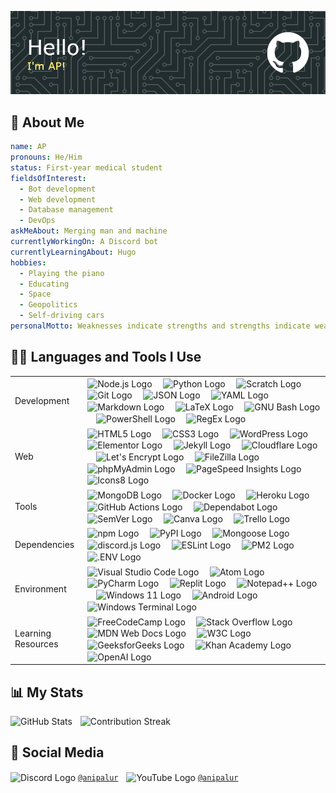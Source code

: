 <!-- markdownlint-disable first-line-heading -->

![GitHub Header Image](./ap-github-header-image.png)

## 🧔 About Me

```yaml
name: AP
pronouns: He/Him
status: First-year medical student
fieldsOfInterest:
  - Bot development
  - Web development
  - Database management
  - DevOps
askMeAbout: Merging man and machine
currentlyWorkingOn: A Discord bot
currentlyLearningAbout: Hugo
hobbies:
  - Playing the piano
  - Educating
  - Space
  - Geopolitics
  - Self-driving cars
personalMotto: Weaknesses indicate strengths and strengths indicate weaknesses.
```

## 👨‍💻 Languages and Tools I Use

<table>
  <tr></tr>
  <tr>
    <td><br>Development<br><br></td>
    <td>
      <!--
      The JavaScript logo (sourced from https://github.com/voodootikigod/logo.js)
      by Christopher Williams <chris@iterativedesigns.com>, 2011
      is licensed under the MIT License (https://spdx.org/licenses/MIT).
      -->
      <img src="https://cdn.simpleicons.org/nodedotjs" height="40" align="center" alt="Node.js Logo"/>
      <img width="10" />
      <img src="https://cdn.simpleicons.org/python" height="40" align="center" alt="Python Logo" />
      <img width="10" />
      <img src="https://cdn.simpleicons.org/scratch" height="40" align="center" alt="Scratch Logo" />
      <img width="10" />
      <!--
      The Git logo (sourced from https://git-scm.com/downloads/logos)
      by Jason Long
      is licensed under the Creative Commons Attribution 3.0 Unported License (https://spdx.org/licenses/CC-BY-3.0).
      -->
      <img src="https://cdn.simpleicons.org/git" height="40" align="center" alt="Git Logo" />
      <img width="10" />
      <img src="https://cdn.simpleicons.org/json/000000/FFFFFF" height="40" align="center" alt="JSON Logo" />
      <img width="10" />
      <img src="https://cdn.simpleicons.org/yaml" height="40" align="center" alt="YAML Logo" />
      <img width="10" />
      <img src="https://cdn.simpleicons.org/markdown/000000/FFFFFF" height="40" align="center" alt="Markdown Logo" />
      <img width="10" />
      <img src="https://cdn.simpleicons.org/latex" height="40" align="center" alt="LaTeX Logo" />
      <img width="10" />
      <!--
      The GNU Bash logo (sourced from https://github.com/odb/official-bash-logo)
      by ol' dirty bashnerds, 2016
      is licensed under the MIT License (https://spdx.org/licenses/MIT).
      -->
      <img src="https://cdn.simpleicons.org/gnubash" height="40" align="center" alt="GNU Bash Logo" />
      <img width="10" />
      <img src="https://cdn.simpleicons.org/powershell" height="40" align="center" alt="PowerShell Logo" />
      <img width="10" />
      <img src="https://skillicons.dev/icons?i=regex" height="40" align="center" alt="RegEx Logo" />
    </td>
  </tr>
  <tr></tr>
  <tr>
    <td><br>Web<br><br></td>
    <td>
      <img src="https://cdn.simpleicons.org/html5" height="40" align="center" alt="HTML5 Logo" />
      <img width="10" />
      <img src="https://cdn.simpleicons.org/css3" height="40" align="center" alt="CSS3 Logo" />
      <img width="10" />
      <img src="https://cdn.simpleicons.org/wordpress" height="40" align="center" alt="WordPress Logo" />
      <img width="10" />
      <img src="https://cdn.simpleicons.org/elementor" height="40" align="center" alt="Elementor Logo" />
      <img width="10" />
      <!--
      The Jekyll logo (sourced from https://github.com/jekyll/brand)
      by Jekyll, 2023
      is licensed under the Creative Commons Attribution 4.0 International License (https://spdx.org/licenses/CC-BY-4.0).
      -->
      <img src="https://cdn.simpleicons.org/jekyll" height="40" align="center" alt="Jekyll Logo" />
      <img width="10" />
      <!--
      Cloudflare, the Cloudflare logo, and Cloudflare Workers are trademarks and/or registered trademarks
      of Cloudflare, Inc. in the United States and other jurisdictions.
      -->
      <img src="https://cdn.simpleicons.org/cloudflare" height="40" align="center" alt="Cloudflare Logo" />
      <img width="10" />
      <!--
      The Let's Encrypt logo (sourced from https://www.abetterinternet.org/trademarks/#le-logos)
      by Internet Security Research Group, 2023
      is licensed under the Creative Commons Attribution Non Commercial 4.0 International License (https://spdx.org/licenses/CC-BY-NC-4.0).
      -->
      <img src="https://cdn.simpleicons.org/letsencrypt" height="40" align="center" alt="Let's Encrypt Logo" />
      <img width="10" />
      <img src="https://cdn.simpleicons.org/filezilla" height="40" align="center" alt="FileZilla Logo" />
      <img width="10" />
      <img src="https://cdn.simpleicons.org/phpmyadmin" height="40" align="center" alt="phpMyAdmin Logo" />
      <img width="10" />
      <img src="https://cdn.simpleicons.org/pagespeedinsights" height="40" align="center" alt="PageSpeed Insights Logo" />
      <img width="10" />
      <img src="https://cdn.simpleicons.org/icons8" height="40" align="center" alt="Icons8 Logo" />
    </td>
  </tr>
  <tr></tr>
  <tr>
    <td><br>Tools<br><br></td>
    <td>
      <img src="https://cdn.simpleicons.org/mongodb" height="40" align="center" alt="MongoDB Logo" />
      <img width="10" />
      <img src="https://cdn.simpleicons.org/docker" height="40" align="center" alt="Docker Logo" />
      <img width="10" />
      <img src="https://cdn.simpleicons.org/heroku" height="40" align="center" alt="Heroku Logo" />
      <img width="10" />
      <img src="https://cdn.simpleicons.org/githubactions" height="40" align="center" alt="GitHub Actions Logo" />
      <img width="10" />
      <img src="https://cdn.simpleicons.org/dependabot" height="40" align="center" alt="Dependabot Logo" />
      <img width="10" />
      <img src="https://cdn.simpleicons.org/semver/3F4551/FFFFFF" height="40" align="center" alt="SemVer Logo" />
      <img width="10" />
      <img src="https://cdn.simpleicons.org/canva" height="40" align="center" alt="Canva Logo" />
      <img width="10" />
      <img src="https://cdn.simpleicons.org/trello" height="40" align="center" alt="Trello Logo" />
    </td>
  </tr>
  <tr></tr>
  <tr>
    <td><br>Dependencies<br><br></td>
    <td>
      <!-- npm is a registered trademark of npm, Inc. -->
      <img src="https://cdn.simpleicons.org/npm" height="40" align="center" alt="npm Logo" />
      <img width="10" />
      <img src="https://cdn.simpleicons.org/pypi" height="40" align="center" alt="PyPI Logo" />
      <img width="10" />
      <img src="https://cdn.simpleicons.org/mongoose" height="40" align="center" alt="Mongoose Logo" />
      <img width="10" />
      <img src="https://cdn.jsdelivr.net/gh/devicons/devicon/icons/discordjs/discordjs-plain.svg" height="40" align="center" alt="discord.js Logo" />
      <img width="10" />
      <img src="https://cdn.simpleicons.org/eslint" height="40" align="center" alt="ESLint Logo" />
      <img width="10" />
      <img src="https://cdn.simpleicons.org/pm2" height="40" align="center" alt="PM2 Logo" />
      <img width="10" />
      <img src="https://cdn.simpleicons.org/dotenv" height="40" align="center" alt=".ENV Logo" />
    </td>
  </tr>
  <tr></tr>
  <tr>
    <td><br>Environment<br><br></td>
    <td>
      <img src="https://cdn.simpleicons.org/visualstudiocode" height="40" align="center" alt="Visual Studio Code Logo" />
      <img width="10" />
      <img src="https://cdn.simpleicons.org/atom/000000/FFFFFF" height="40" align="center" alt="Atom Logo" />
      <img width="10" />
      <!-- Copyright © 2023 JetBrains s.r.o. PyCharm and the PyCharm logo are registered trademarks of JetBrains s.r.o. -->
      <img src="https://cdn.simpleicons.org/pycharm/000000/FFFFFF" height="40" align="center" alt="PyCharm Logo" />
      <img width="10" />
      <img src="https://cdn.simpleicons.org/replit" height="40" align="center" alt="Replit Logo" />
      <img width="10" />
      <img src="https://cdn.simpleicons.org/notepadplusplus" height="40" align="center" alt="Notepad++ Logo" />
      <img width="10" />
      <img src="https://cdn.simpleicons.org/windows11" height="40" align="center" alt="Windows 11 Logo" />
      <img width="10" />
      <img src="https://cdn.simpleicons.org/android" height="40" align="center" alt="Android Logo" />
      <img width="10" />
      <img src="https://cdn.simpleicons.org/windowsterminal/4D4D4D/FFFFFF" height="40" align="center" alt="Windows Terminal Logo" />
    </td>
  </tr>
  <tr></tr>
  <tr>
    <td><br>Learning Resources<br><br></td>
    <td>
      <img src="https://cdn.simpleicons.org/freecodecamp/0A0A23/FFFFFF" height="40" align="center" alt="FreeCodeCamp Logo" />
      <img width="10" />
      <img src="https://cdn.simpleicons.org/stackoverflow" height="40" align="center" alt="Stack Overflow Logo" />
      <img width="10" />
      <img src="https://cdn.simpleicons.org/mdnwebdocs/000000/FFFFFF" height="40" align="center" alt="MDN Web Docs Logo" />
      <img width="10" />
      <img src="https://cdn.simpleicons.org/w3c" height="40" align="center" alt="W3C Logo" />
      <img width="10" />
      <img src="https://cdn.simpleicons.org/geeksforgeeks" height="40" align="center" alt="GeeksforGeeks Logo" />
      <img width="10" />
      <img src="https://cdn.simpleicons.org/khanacademy" height="40" align="center" alt="Khan Academy Logo" />
      <img width="10" />
      <img src="https://cdn.simpleicons.org/openai" height="40" align="center" alt="OpenAI Logo" />
    </td>
  </tr>
</table>

## 📊 My Stats

<div align="left">
  <picture>
    <source
      srcset="https://github-readme-stats.vercel.app/api?username=anipalur&include_all_commits=true&show=reviews&show_icons=true&hide_rank=true&hide=contribs&theme=slateorange&border_color=444c56"
      media="(prefers-color-scheme: dark)"
    />
    <source
      srcset="https://github-readme-stats.vercel.app/api?username=anipalur&include_all_commits=true&show=reviews&show_icons=true&hide_rank=true&hide=contribs&theme=swift&border_color=d0d7de"
      media="(prefers-color-scheme: light), (prefers-color-scheme: no-preference)"
    />
    <img src="https://github-readme-stats.vercel.app/api?username=anipalur&include_all_commits=true&show=reviews&show_icons=true&hide_rank=true&hide=contribs" height="150" alt="GitHub Stats"/>
  </picture>
  <img width="5" />
  <picture>
    <source
      srcset="https://streak-stats.demolab.com?user=anipalur&date_format=j%20M%5B%20Y%5D&mode=weekly&theme=slateorange&border=444c56"
      media="(prefers-color-scheme: dark)"
    />
    <source
      srcset="https://streak-stats.demolab.com?user=anipalur&date_format=j%20M%5B%20Y%5D&mode=weekly&theme=swift&border=d0d7de"
      media="(prefers-color-scheme: light), (prefers-color-scheme: no-preference)"
    />
    <img src="https://streak-stats.demolab.com?user=anipalur&date_format=j%20M%5B%20Y%5D&mode=weekly" height="150" alt="Contribution Streak"/>
  </picture>
</div>

## 💬 Social Media

<div align="left">
  <img src="https://cdn.simpleicons.org/discord/5865F2" height="20" align="center" alt="Discord Logo" />
  <a href="https://discordapp.com/users/689680683186126865" title="View my Discord profile."><code>@anipalur</code></a>
  <img width="5" />
  <img src="https://cdn.simpleicons.org/youtube/FF0000" height="20" align="center" alt="YouTube Logo" />
  <a href="https://youtube.com/@anipalur" title="Visit my YouTube channel."><code>@anipalur</code></a>
</div>
